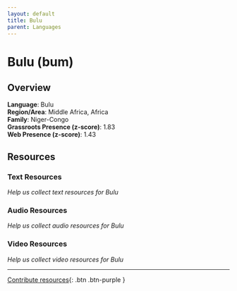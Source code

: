 ```yaml
---
layout: default
title: Bulu
parent: Languages
---
```


# Bulu (bum)

## Overview

**Language**: Bulu  
**Region/Area**: Middle Africa, Africa  
**Family**: Niger-Congo  
**Grassroots Presence (z-score)**: 1.83  
**Web Presence (z-score)**: 1.43  

## Resources

### Text Resources
*Help us collect text resources for Bulu*

### Audio Resources
*Help us collect audio resources for Bulu*

### Video Resources
*Help us collect video resources for Bulu*

---

[Contribute resources](https://forms.office.com/e/1SfLJx3u1r){: .btn .btn-purple }
